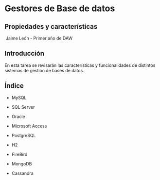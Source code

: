 # Gestores de Base de datos
## Propiedades y características
![<Texto ayuda>](<https://www.fxblasco.com/j2/documentos/imagenes_fondo_web/portada.jpg>)
Jaime León - Primer año de DAW
## Introducción
En esta tarea se revisarán las características y funcionalidades de distintos sistemas de gestión de bases de datos.
## Índice
- MySQL

- SQL Server

- Oracle

- Microsoft Access

- PostgreSQL

- H2

- FireBird

- MongoDB

- Cassandra
